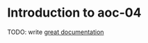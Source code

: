 # Introduction to aoc-04

TODO: write [great documentation](http://jacobian.org/writing/what-to-write/)
